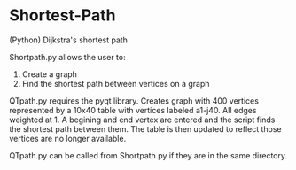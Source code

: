 Shortest-Path
=============

(Python) Dijkstra's shortest path

Shortpath.py allows the user to:

 1.  Create a graph
 2.  Find the shortest path between vertices on a graph

QTpath.py requires the pyqt library. 
 Creates graph with 400 vertices represented by a 10x40 table with vertices labeled a1-j40.
 All edges weighted at 1. A begining and end vertex are entered and the script finds the shortest path 
 between them. The table is then updated to reflect those vertices are no longer available.
 
QTpath.py can be called from Shortpath.py if they are in the same directory.


